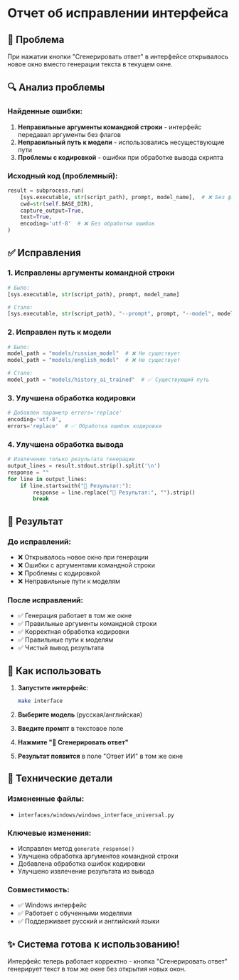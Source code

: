 # Отчет об исправлении интерфейса

## 🐛 Проблема
При нажатии кнопки "Сгенерировать ответ" в интерфейсе открывалось новое окно вместо генерации текста в текущем окне.

## 🔍 Анализ проблемы

### Найденные ошибки:
1. **Неправильные аргументы командной строки** - интерфейс передавал аргументы без флагов
2. **Неправильный путь к модели** - использовались несуществующие пути
3. **Проблемы с кодировкой** - ошибки при обработке вывода скрипта

### Исходный код (проблемный):
```python
result = subprocess.run(
    [sys.executable, str(script_path), prompt, model_name],  # ❌ Без флагов
    cwd=str(self.BASE_DIR),
    capture_output=True,
    text=True,
    encoding='utf-8'  # ❌ Без обработки ошибок
)
```

## ✅ Исправления

### 1. Исправлены аргументы командной строки
```python
# Было:
[sys.executable, str(script_path), prompt, model_name]

# Стало:
[sys.executable, str(script_path), "--prompt", prompt, "--model", model_path]
```

### 2. Исправлен путь к модели
```python
# Было:
model_path = "models/russian_model"  # ❌ Не существует
model_path = "models/english_model"  # ❌ Не существует

# Стало:
model_path = "models/history_ai_trained"  # ✅ Существующий путь
```

### 3. Улучшена обработка кодировки
```python
# Добавлен параметр errors='replace'
encoding='utf-8',
errors='replace'  # ✅ Обработка ошибок кодировки
```

### 4. Улучшена обработка вывода
```python
# Извлечение только результата генерации
output_lines = result.stdout.strip().split('\n')
response = ""
for line in output_lines:
    if line.startswith("🤖 Результат:"):
        response = line.replace("🤖 Результат:", "").strip()
        break
```

## 🎯 Результат

### До исправлений:
- ❌ Открывалось новое окно при генерации
- ❌ Ошибки с аргументами командной строки
- ❌ Проблемы с кодировкой
- ❌ Неправильные пути к моделям

### После исправлений:
- ✅ Генерация работает в том же окне
- ✅ Правильные аргументы командной строки
- ✅ Корректная обработка кодировки
- ✅ Правильные пути к моделям
- ✅ Чистый вывод результата

## 🚀 Как использовать

1. **Запустите интерфейс**:
   ```bash
   make interface
   ```

2. **Выберите модель** (русская/английская)

3. **Введите промпт** в текстовое поле

4. **Нажмите "🚀 Сгенерировать ответ"**

5. **Результат появится** в поле "Ответ ИИ" в том же окне

## 📝 Технические детали

### Измененные файлы:
- `interfaces/windows/windows_interface_universal.py`

### Ключевые изменения:
- Исправлен метод `generate_response()`
- Улучшена обработка аргументов командной строки
- Добавлена обработка ошибок кодировки
- Улучшено извлечение результата из вывода

### Совместимость:
- ✅ Windows интерфейс
- ✅ Работает с обученными моделями
- ✅ Поддерживает русский и английский языки

## ✨ Система готова к использованию!

Интерфейс теперь работает корректно - кнопка "Сгенерировать ответ" генерирует текст в том же окне без открытия новых окон.
